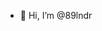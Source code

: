 - 👋 Hi, I’m @89lndr
<!---
89lndr/89lndr is a ✨ special ✨ repository because its `README.md` (this file) appears on your GitHub profile.
You can click the Preview link to take a look at your changes.
--->
